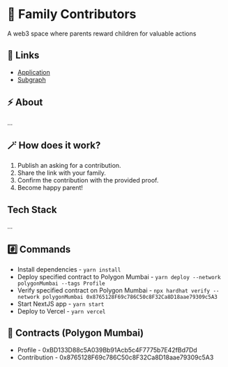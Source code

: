 # 🍭 Family Contributors

A web3 space where parents reward children for valuable actions

## 🔗 Links

- [Application](https://family-contributors-app.vercel.app/)
- [Subgraph](https://thegraph.com/hosted-service/subgraph/kiv1n/family-contributors)

## ⚡ About

...

## 🪄 How does it work?

1. Publish an asking for a contribution.
2. Share the link with your family.
3. Confirm the contribution with the provided proof.
4. Become happy parent!

## Tech Stack

...

## #️⃣ Commands

- Install dependencies - `yarn install`
- Deploy specified contract to Polygon Mumbai - `yarn deploy --network polygonMumbai --tags Profile`
- Verify specified contract on Polygon Mumbai - `npx hardhat verify --network polygonMumbai 0x8765128F69c786C50c8F32Ca8D18aae79309c5A3`
- Start NextJS app - `yarn start`
- Deploy to Vercel - `yarn vercel`

## 🧠 Contracts (Polygon Mumbai)

- Profile - 0xBD133D88c5A039Bb91Acb5c4F7775b7E42fBd7Dd
- Contribution - 0x8765128F69c786C50c8F32Ca8D18aae79309c5A3
